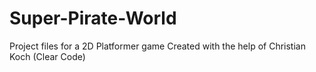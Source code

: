 # Super-Pirate-World
Project files for a 2D Platformer game
Created with the help of Christian Koch (Clear Code)

